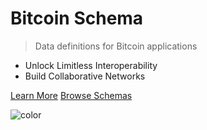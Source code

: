 # **Bitcoin Schema**

> Data definitions for Bitcoin applications

- Unlock Limitless Interoperability
- Build Collaborative Networks

[Learn More](#what-is-bitcoin-schema)
[Browse Schemas](schemas.md)

![color](#ecfcff)
